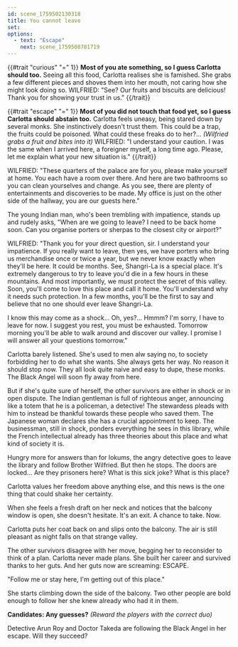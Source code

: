 ```yaml
---
id: scene_1759502130318
title: You cannot leave
set:
options:
  - text: "Escape"
    next: scene_1759508781719
---
```


{{#trait "curious" "=" 1}}
**Most of you ate something, so I guess Carlotta should too.**
Seeing all this food, Carlotta realises she is famished. She grabs a few different pieces and shoves them into her mouth, not caring how she might look doing so.
WILFRIED: "See? Our fruits and biscuits are delicious! Thank you for showing your trust in us."
{{/trait}}

{{#trait "escape" "=" 1}}
**Most of you did not touch that food yet, so I guess Carlotta should abstain too.**
Carlotta feels uneasy, being stared down by several monks. She instinctively doesn't trust them. This could be a trap, the fruits could be poisoned. What could these freaks do to her?...
*(Wilfried grabs a fruit and bites into it)*
WILFRIED: "I understand your caution. I was the same when I arrived here, a foreigner myself, a long time ago. Please, let me explain what your new situation is."
{{/trait}}

WILFRIED: "These quarters of the palace are for you, please make yourself at home. You each have a room over there. And here are two bathrooms so you can clean yourselves and change. As you see, there are plenty of entertainments and discoveries to be made. My office is just on the other side of the hallway, you are our guests here."

The young Indian man, who's been trembling with impatience, stands up and rudely asks, "When are we going to leave? I need to be back home soon. Can you organise porters or sherpas to the closest city or airport?"

WILFRIED: "Thank you for your direct question, sir. I understand your impatience. If you really want to leave, then yes, we have porters who bring us merchandise once or twice a year, but we never know exactly when they'll be here. It could be months. See, Shangri-La is a special place. It's extremely dangerous to try to leave you'd die in a few hours in these mountains. And most importantly, we must protect the secret of this valley. Soon, you'll come to love this place and call it home. You'll understand why it needs such protection. In a few months, you'll be the first to say and believe that no one should ever leave Shangri-La.

I know this may come as a shock... Oh, yes?... Hmmm? I'm sorry, I have to leave for now. I suggest you rest, you must be exhausted. Tomorrow morning you'll be able to walk around and discover our valley. I promise I will answer all your questions tomorrow."

Carlotta barely listened. She's used to men alw saying no, to society forbidding her to do what she wants. She always gets her way. No reason it should stop now. They all look quite naive and easy to dupe, these monks. The Black Angel will soon fly away from here.

But if she's quite sure of herself, the other survivors are either in shock or in open dispute. The Indian gentleman is full of righteous anger, announcing like a totem that he is a policeman, a detective! The stewardess pleads with him to instead be thankful towards these people who saved them. The Japanese woman declares she has a crucial appointment to keep. The businessman, still in shock, ponders everything he sees in this library, while the French intellectual already has three theories about this place and what kind of society it is.

Hungry more for answers than for lokums, the angry detective goes to leave the library and follow Brother Wilfried. But then he stops. The doors are locked... Are they prisoners here? What is this sick joke? What is this place?

Carlotta values her freedom above anything else, and this news is the one thing that could shake her certainty.

When she feels a fresh draft on her neck and notices that the balcony window is open, she doesn't hesitate. It's an exit. A chance to take. Now.

Carlotta puts her coat back on and slips onto the balcony. The air is still pleasant as night falls on that strange valley.

The other survivors disagree with her move, begging her to reconsider to think of a plan.
Carlotta never made plans. She built her career and survived thanks to her guts. And her guts now are screaming: ESCAPE.

"Follow me or stay here, I'm getting out of this place."

She starts climbing down the side of the balcony. Two other people are bold enough to follow her she knew already who had it in them.

**Candidates: Any guesses?**
*(Reward the players with the correct duo)*

Detective Arun Roy and Doctor Takeda are following the Black Angel in her escape. Will they succeed?